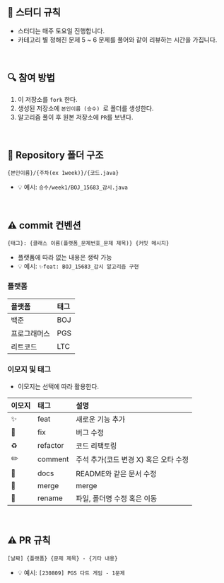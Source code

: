 <br/>

## 📌 스터디 규칙
- 스터디는 매주 토요일 진행합니다.
- 카테고리 별 정해진 문제 5 ~ 6 문제를 풀어와 같이 리뷰하는 시간을 가집니다.
  
<br/>

## 🔍 참여 방법
1. 이 저장소를 `fork` 한다.
2. 생성된 저장소에 `본인이름 (승수) `로 폴더를 생성한다.
3. 알고리즘 풀이 후 원본 저장소에 `PR`를 보낸다.

<br/>

## 📁 Repository 폴더 구조
```
{본인이름}/{주차(ex 1week)}/{코드.java}
```

- 💡 예시: `승수/week1/BOJ_15683_감시.java`

<br/>

## ⚠️ commit 컨벤션

```
{태그}: {클래스 이름(플랫폼_문제번호_문제 제목)} {커밋 메시지}
```

- 플랫폼에 따라 없는 내용은 생략 가능
- 💡 예시: `✨feat: BOJ_15683_감시 알고리즘 구현`

### 플랫폼

| 플랫폼    | 태그  |
|:-------|:----|
| 백준     | BOJ |
| 프로그래머스 | PGS |
| 리트코드   | LTC |

### 이모지 및 태그

- 이모지는 선택에 따라 활용한다.

| 이모지 | 태그       | 설명                      |
|:----|:---------|:------------------------|
| ✨   | feat     | 새로운 기능 추가               |
| 🐛  | fix      | 버그 수정                   |
| ♻️  | refactor | 코드 리팩토링                 |
| ✏️  | comment  | 주석 추가(코드 변경 X) 혹은 오타 수정 |
| 📝  | docs     | README와 같은 문서 수정        |
| 🔀  | merge    | merge                   |
| 🚚  | rename   | 파일, 폴더명 수정 혹은 이동        |


<br/>

## ⚠️ PR 규칙

```
[날짜] {플랫폼} {문제 제목} - {기타 내용}
```

- 💡 예시: `[230809] PGS 다트 게임 - 1문제`
